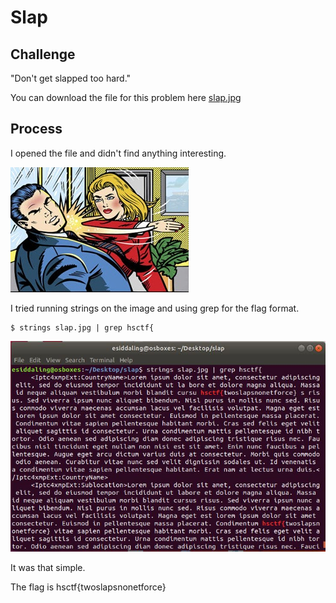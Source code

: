 # Slap

## Challenge

"Don't get slapped too hard."

You can download the file for this problem here [slap.jpg](slap.jpg)

## Process

I opened the file and didn't find anything interesting.

![slap.jpg](slap.jpg)

I tried running strings on the image and using grep for the flag format.
```
$ strings slap.jpg | grep hsctf{
```

![Flag](Capture.JPG)

It was that simple. 

The flag is hsctf{twoslapsnonetforce}